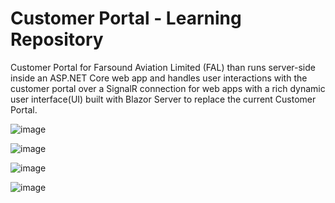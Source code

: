 # Customer Portal - Learning Repository
Customer Portal for Farsound Aviation Limited (FAL) than runs server-side inside an ASP.NET Core web app and handles user interactions with the customer portal over a SignalR connection for web apps with a rich dynamic user interface(UI) built with Blazor Server to replace the current Customer Portal.

![image](https://github.com/user-attachments/assets/ff3dd4a2-b722-4f7e-94c5-401d4b9c5d25)

![image](https://github.com/user-attachments/assets/c56a43b1-3403-431c-93e7-a1bd8dac9440)

![image](https://github.com/user-attachments/assets/b75fb890-d80d-474b-a338-8d294ae29a43)

![image](https://github.com/user-attachments/assets/789440c6-8438-49cb-ba8f-b044a581ca29)

